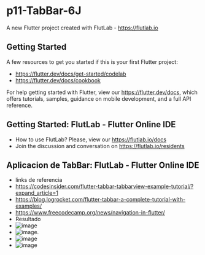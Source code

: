 # p11-TabBar-6J

A new Flutter project created with FlutLab - https://flutlab.io

## Getting Started

A few resources to get you started if this is your first Flutter project:

- https://flutter.dev/docs/get-started/codelab
- https://flutter.dev/docs/cookbook

For help getting started with Flutter, view our
https://flutter.dev/docs, which offers tutorials,
samples, guidance on mobile development, and a full API reference.

## Getting Started: FlutLab - Flutter Online IDE

- How to use FlutLab? Please, view our https://flutlab.io/docs
- Join the discussion and conversation on https://flutlab.io/residents

## Aplicacion de TabBar: FlutLab - Flutter Online IDE
- links de referencia
- https://codesinsider.com/flutter-tabbar-tabbarview-example-tutorial/?expand_article=1
- https://blog.logrocket.com/flutter-tabbar-a-complete-tutorial-with-examples/
- https://www.freecodecamp.org/news/navigation-in-flutter/
- Resultado
- ![image](https://github.com/REriveradelgadillo/p11-TabBar-6J/assets/143548741/e218b354-7891-4232-ad37-46d47e03268b)
- ![image](https://github.com/REriveradelgadillo/p11-TabBar-6J/assets/143548741/7bb79a25-aad5-4b10-8787-5427f802ab71).
- ![image](https://github.com/REriveradelgadillo/p11-TabBar-6J/assets/143548741/4d8c97ad-aca1-4467-9d66-7ea349f855a9)
- ![image](https://github.com/REriveradelgadillo/p11-TabBar-6J/assets/143548741/bb09642c-b481-479f-b53b-275b127adc64)





